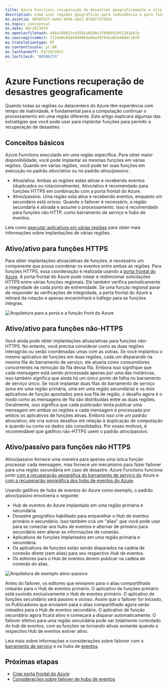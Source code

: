 ```yaml
---
title: Azure Functions recuperação de desastres geograficamente e alta disponibilidade
description: Como usar regiões geográficas para redundância e para fazer failover em Azure Functions.
ms.assetid: 9058fb2f-8a93-4036-a921-97a0772f503c
ms.topic: conceptual
ms.date: 08/29/2019
ms.openlocfilehash: 446a76b823ce3592a83d0c2f898041951361b47e
ms.sourcegitcommit: 772eb9c6684dd4864e0ba507945a83e48b8c16f0
ms.translationtype: MT
ms.contentlocale: pt-BR
ms.lasthandoff: 03/19/2021
ms.locfileid: "86506274"
---
```

# <a name="azure-functions-geo-disaster-recovery"></a>Azure Functions recuperação de desastres geograficamente

Quando todas as regiões ou datacenters do Azure têm experiência com tempo de inatividade, é fundamental para a computação continuar o processamento em uma região diferente.  Este artigo explicará algumas das estratégias que você pode usar para implantar funções para permitir a recuperação de desastres.

## <a name="basic-concepts"></a>Conceitos básicos

Azure Functions executado em uma região específica.  Para obter maior disponibilidade, você pode implantar as mesmas funções em várias regiões.  Quando em várias regiões, você pode ter suas funções em execução no padrão *ativo/ativo* ou no padrão *ativo/passivo* .  

* Ativa/ativa. Ambas as regiões estão ativas e recebendo eventos (duplicados ou rotacionalmente). Ativo/ativo é recomendado para funções HTTPS em combinação com a porta frontal do Azure.
* Ativo/passivo. Uma região está ativa e recebendo eventos, enquanto um secundário está ocioso.  Quando o failover é necessário, a região secundária é ativada e assume o processamento.  Isso é recomendado para funções não HTTP, como barramento de serviço e hubs de eventos.

Leia como [executar aplicativos em várias regiões](/azure/architecture/reference-architectures/app-service-web-app/multi-region) para obter mais informações sobre implantações de várias regiões.

## <a name="activeactive-for-https-functions"></a>Ativo/ativo para funções HTTPS

Para obter implantações ativas/ativas de funções, é necessário um componente que possa coordenar os eventos entre ambas as regiões.  Para funções HTTPS, essa coordenação é realizada usando a [porta frontal do Azure](../frontdoor/front-door-overview.md).  A porta frontal do Azure pode rotear e redirecionar solicitações HTTPS entre várias funções regionais.  Ele também verifica periodicamente a integridade de cada ponto de extremidade.  Se uma função regional parar de responder às verificações de integridade, a porta frontal do Azure a retirará da rotação e apenas encaminhará o tráfego para as funções íntegras.  

![Arquitetura para a porta e a função front do Azure](media/functions-geo-dr/front-door.png)  

## <a name="activeactive-for-non-https-functions"></a>Ativo/ativo para funções não-HTTPS

Você ainda pode obter implantações ativas/ativas para funções não-HTTPS.  No entanto, você precisa considerar como as duas regiões interagirão ou serão coordenadas umas com as outras.  Se você implantou o mesmo aplicativo de funções em duas regiões, cada um disparando na mesma fila do barramento de serviço, ele atuaria como consumidores concorrentes na remoção da fila dessa fila.  Embora isso signifique que cada mensagem está sendo processada apenas por uma das instâncias, isso também significa que ainda há um único ponto de falha no barramento de serviço único.  Se você implantar duas filas do barramento de serviço (uma em uma região primária, uma em uma região secundária) e os dois aplicativos de função apontados para sua fila de região, o desafio agora é o modo como as mensagens de fila são distribuídas entre as duas regiões.  Geralmente, isso significa que cada publicador tenta publicar uma mensagem em *ambas as* regiões e cada mensagem é processada por ambos os aplicativos de funções ativas.  Embora isso crie um padrão ativo/ativo, ele cria outros desafios em relação à duplicação de computação e quando ou como os dados são consolidados.  Por esses motivos, é recomendável que gatilhos não-HTTPS usem o padrão ativo/passivo.

## <a name="activepassive-for-non-https-functions"></a>Ativo/passivo para funções não HTTPS

Ativo/passivo fornece uma maneira para apenas uma única função processar cada mensagem, mas fornece um mecanismo para fazer failover para uma região secundária em caso de desastre.  Azure Functions funciona junto [com a recuperação geográfica do barramento de serviço do](../service-bus-messaging/service-bus-geo-dr.md) Azure e [com a recuperação geográfica dos hubs de eventos do Azure](../event-hubs/event-hubs-geo-dr.md).

Usando gatilhos de hubs de eventos do Azure como exemplo, o padrão ativo/passivo envolveria o seguinte:

* Hub de eventos do Azure implantado em uma região primária e secundária.
* Desastre geográfico habilitado para emparelhar o Hub de eventos primário e secundário.  Isso também cria um "alias" que você pode usar para se conectar aos hubs de eventos e alternar de primário para secundário sem alterar as informações de conexão.
* Aplicativos de funções implantados em uma região primária e secundária.
* Os aplicativos de funções estão sendo disparados na cadeia de conexão *direta* (sem alias) para seu respectivo Hub de eventos. 
* Os editores para o Hub de eventos devem publicar na cadeia de conexão do alias. 

![Arquitetura de exemplo ativo-passivo](media/functions-geo-dr/active-passive.png)

Antes do failover, os editores que enviarem para o alias compartilhado rotearão para o Hub de eventos primário.  O aplicativo de funções primário está ouvindo exclusivamente o Hub de eventos primário.  O aplicativo de funções secundário será passivo e ocioso.  Assim que o failover for iniciado, os Publicadores que enviarem para o alias compartilhado agora serão roteados para o Hub de eventos secundário.  O aplicativo de função secundário agora ficará ativo e começará a disparar automaticamente.  O failover efetivo para uma região secundária pode ser totalmente controlado do hub de eventos, com as funções se tornando ativas somente quando o respectivo Hub de eventos estiver ativo.

Leia mais sobre informações e considerações sobre failover com o [barramento de serviço](../service-bus-messaging/service-bus-geo-dr.md) e os hubs de [eventos](../event-hubs/event-hubs-geo-dr.md).

## <a name="next-steps"></a>Próximas etapas

* [Criar porta frontal do Azure](../frontdoor/quickstart-create-front-door.md)
* [Considerações sobre failover de hubs de eventos](../event-hubs/event-hubs-geo-dr.md#considerations)
